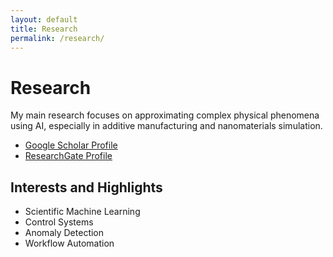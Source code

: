 ```yaml
---
layout: default
title: Research
permalink: /research/
---
```


# Research

My main research focuses on approximating complex physical phenomena using AI, especially in additive manufacturing and nanomaterials simulation.

- [Google Scholar Profile](https://scholar.google.com/citations?user=tuoID)
- [ResearchGate Profile](https://www.researchgate.net/profile/TuoNome)

## Interests and Highlights

- Scientific Machine Learning  
- Control Systems  
- Anomaly Detection  
- Workflow Automation  
